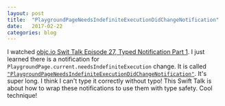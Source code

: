 ```yaml
---
layout: post
title:  "PlaygroundPageNeedsIndefiniteExecutionDidChangeNotification"
date:   2017-02-22
categories: blog
---
```


I watched [objc.io Swit Talk Episode 27, Typed Notification Part 1][1]. I just learned there is a notification for `PlaygroundPage.current.needsIndefiniteExecution` change. It is called [`"PlaygroundPageNeedsIndefiniteExecutionDidChangeNotification"`][2]. It's super long. I think I can't type it correctly without typo! This Swift Talk is about how to wrap these notifications to use them with type safety. Cool technique!

[1]: https://talk.objc.io/episodes/S01E27-typed-notifications-part-1
[2]: https://github.com/apple/swift-xcode-playground-support/blob/master/PlaygroundSupport/PlaygroundSupport/PlaygroundPage.swift#L53
